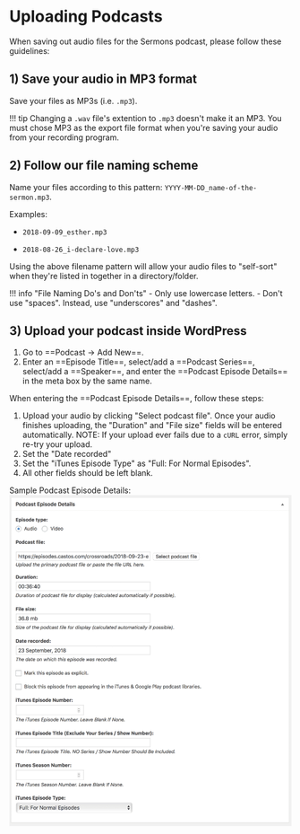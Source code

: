 # Uploading Podcasts

When saving out audio files for the Sermons podcast, please follow these guidelines:

## 1) Save your audio in MP3 format

Save your files as MP3s (i.e. `.mp3`).

!!! tip
    Changing a `.wav` file's extention to `.mp3` doesn't make it an MP3. You must chose MP3 as the export file format when you're saving your audio from  your recording program.

## 2) Follow our file naming scheme

Name your files according to this pattern: `YYYY-MM-DD_name-of-the-sermon.mp3`.

Examples:

- `2018-09-09_esther.mp3`

- `2018-08-26_i-declare-love.mp3`

Using the above filename pattern will allow your audio files to "self-sort" when they're listed in together in a directory/folder.

!!! info "File Naming Do's and Don'ts"
    - Only use lowercase letters.
    - Don't use "spaces". Instead, use "underscores" and "dashes".

## 3) Upload your podcast inside WordPress

1. Go to ==Podcast &rarr; Add New==.
2. Enter an ==Episode Title==, select/add a ==Podcast Series==, select/add a ==Speaker==, and enter the ==Podcast Episode Details== in the meta box by the same name.

When entering the ==Podcast Episode Details==, follow these steps:

1. Upload your audio by clicking "Select podcast file". Once your audio finishes uploading, the "Duration" and "File size" fields will be entered automatically. NOTE: If your upload ever fails due to a `cURL` error, simply re-try your upload.
2. Set the "Date recorded"
3. Set the "iTunes Episode Type" as "Full: For Normal Episodes".
4. All other fields should be left blank.

Sample Podcast Episode Details:
![Sample Podcast Episode Details](img/sample-podcast-episode-details.png)